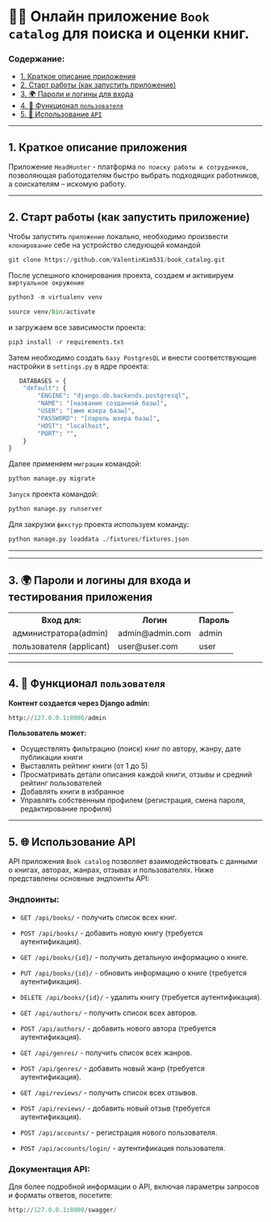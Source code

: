 # 🧑‍💻 Онлайн приложение `Book catalog` для поиска и оценки книг.

### Содержание:
  - [1. Краткое описание приложения](#short_description)
  - [2. Старт работы (как запустить приложение)](#start)
  - [3. 🌍 Пароли и логины для входа ](#login)
  - [4. 📝 Функционал `пользователя`](#functional_applicant)
  - [5. 📝 Использование `API`](#api_usage)


---
<a id='short_description'></a>
## 1. Краткое описание приложения

Приложение `HeadHunter` - платформа `по поиску работы и сотрудников`, позволяющая работодателям быстро выбрать подходящих работников, а соискателям – искомую работу.

 ---
<a id='start'></a>
## 2. Старт работы (как запустить приложение)

Чтобы запустить `приложение` локально, необходимо произвести `клонирование` себе на устройство следующей командой

```python
git clone https://github.com/ValentinKim531/book_catalog.git
```

После успешного клонирования проекта, создаем и активируем `виртуальное окружение` 
```python
python3 -m virtualenv venv
```
```python
source venv/bin/activate 
```
и загружаем все зависимости проекта:

```python
pip3 install -r requirements.txt
```

Затем необходимо создать `базу PostgresQL` и внести соответствующие настройки в `settings.py` в ядре проекта:

```python
   DATABASES = {
    "default": {
        "ENGINE": "django.db.backends.postgresql",
        "NAME": "[название созданной базы]",
        "USER": "[имя юзера базы]",
        "PASSWORD": "[пароль юзера базы]",
        "HOST": "localhost",
        "PORT": "",
    }
}
```

Далее применяем `миграции` командой:

```python
python manage.py migrate
```

`Запуск` проекта командой:

```python
python manage.py runserver
```

Для закрузки `фикстур` проекта используем команду:

```python
python manage.py loaddata ./fixtures/fixtures.json  
```
---

---
<a id='login'></a>
## 3. 🌍 Пароли и логины для входа и тестирования приложения


<table>
    <tr>
        <th>Вход для:</th>
        <th>Логин</th>
        <th>Пароль</th>
    </tr>
    <tr>
        <td>администратора(admin)</td>
        <td>admin@admin.com</td>
        <td>admin</td>
    </tr>
    <tr>
        <td>пользователя (applicant)</td>
        <td>user@user.com</td>
        <td>user</td>
    </tr>
</table>


---
<a id='functional_applicant'></a>
## 4. 📝 Функционал `пользователя`

**Контент создается через Django admin:**

```python
http://127.0.0.1:8000/admin
```

**Пользователь может:**
* Осуществлять фильтрацию (поиск) книг по автору, жанру, дате публикации книги
* Выставлять рейтинг книги (от 1 до 5)
* Просматривать детали описания каждой книги, отзывы и средний рейтинг пользователей 
* Добавлять книги в избранное
* Управлять собственным профилем (регистрация, смена пароля, редактирование профиля)


---
<a id='api_usage'></a>
## 5. 🌐 Использование API

API приложения `Book catalog` позволяет взаимодействовать с данными о книгах, авторах, жанрах, отзывах и пользователях. Ниже представлены основные эндпоинты API:

### Эндпоинты:

- `GET /api/books/` - получить список всех книг.
- `POST /api/books/` - добавить новую книгу (требуется аутентификация).
- `GET /api/books/{id}/` - получить детальную информацию о книге.
- `PUT /api/books/{id}/` - обновить информацию о книге (требуется аутентификация).
- `DELETE /api/books/{id}/` - удалить книгу (требуется аутентификация).

- `GET /api/authors/` - получить список всех авторов.
- `POST /api/authors/` - добавить нового автора (требуется аутентификация).

- `GET /api/genres/` - получить список всех жанров.
- `POST /api/genres/` - добавить новый жанр (требуется аутентификация).

- `GET /api/reviews/` - получить список всех отзывов.
- `POST /api/reviews/` - добавить новый отзыв (требуется аутентификация).

- `POST /api/accounts/` - регистрация нового пользователя.
- `POST /api/accounts/login/` - аутентификация пользователя.

### Документация API:

Для более подробной информации о API, включая параметры запросов и форматы ответов, посетите:

```python
http://127.0.0.1:8000/swagger/
```




